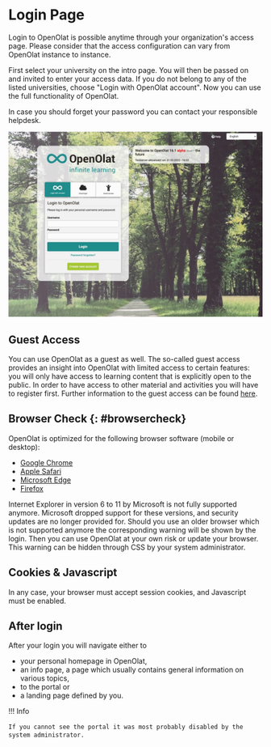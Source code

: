 # Login Page

  

Login to OpenOlat is possible anytime through your organization's access page.
Please consider that the access configuration can vary from OpenOlat instance
to instance.

First select your university on the intro page. You will then be passed on and
invited to enter your access data. If you do not belong to any of the listed
universities, choose "Login with OpenOlat account". Now you can use the full
functionality of OpenOlat.

In case you should forget your password you can contact your responsible
helpdesk.

![login](assets/loginscreen.jpg)

## Guest Access

You can use OpenOlat as a guest as well. The so-called guest access provides an
insight into OpenOlat with limited access to certain features: you will only
have access to learning content that is explicitly open to the public. In order to
have access to other material and activities you will have to register first.
Further information to the guest access can be found
[here](../basic_concepts/guest_access.md).

## Browser Check {: #browsercheck}

OpenOlat is optimized for the following browser software (mobile or desktop):

  * [Google Chrome](http://www.google.com/chrome/)
  * [Apple Safari](http://www.apple.com/safari/)
  * [Microsoft Edge](https://www.microsoft.com/edge)
  * [Firefox](http://www.mozilla.org/firefox/)

Internet Explorer in version 6 to 11 by Microsoft is not fully
supported anymore. Microsoft dropped support for these versions, and security
updates are no longer provided for. Should you use an older browser which is
not supported anymore the corresponding warning will be shown by the login.
Then you can use OpenOlat at your own risk or update your browser. This
warning can be hidden through CSS by your system administrator.  

## Cookies & Javascript

In any case, your browser must accept session cookies, and Javascript must be
enabled.

## After login

After your login you will navigate either to 
* your personal homepage in OpenOlat, 
* an info page, a page which usually contains general information on various topics, 
* to the portal or 
* a landing page defined by you. 

!!! Info

    If you cannot see the portal it was most probably disabled by the system administrator.
